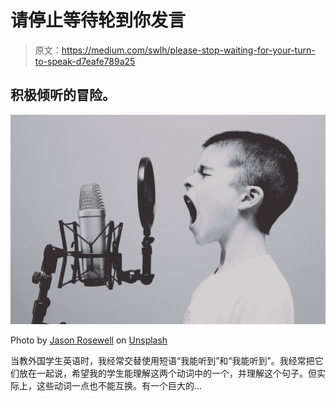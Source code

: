 # 请停止等待轮到你发言

> 原文：<https://medium.com/swlh/please-stop-waiting-for-your-turn-to-speak-d7eafe789a25>

## 积极倾听的冒险。

![](img/7a6f59545d44a527090711a40f23dd2d.png)

Photo by [Jason Rosewell](https://unsplash.com/@jasonrosewell?utm_source=medium&utm_medium=referral) on [Unsplash](https://unsplash.com?utm_source=medium&utm_medium=referral)

当教外国学生英语时，我经常交替使用短语“我能听到”和“我能听到”。我经常把它们放在一起说，希望我的学生能理解这两个动词中的一个，并理解这个句子。但实际上，这些动词一点也不能互换。有一个巨大的…